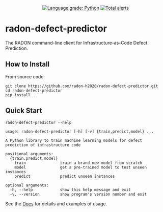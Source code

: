 
<p align="center">
<a href="https://lgtm.com/projects/g/radon-h2020/radon-defect-predictor/context:python"><img alt="Language grade: Python" src="https://img.shields.io/lgtm/grade/python/g/radon-h2020/radon-defect-predictor.svg?logo=lgtm&logoWidth=18"></a>
<a href="https://lgtm.com/projects/g/radon-h2020/radon-defect-predictor/context:python"><img alt="Total alerts" src="https://img.shields.io/lgtm/alerts/g/radon-h2020/radon-defect-predictor.svg?logo=lgtm&logoWidth=18"></a>
</p>


# radon-defect-predictor
The RADON command-line client for Infrastructure-as-Code Defect Prediction.


## How to Install

From source code:
```
git clone https://github.com/radon-h2020/radon-defect-predictor.git
cd radon-defect-predictor
pip install .
```

## Quick Start

```radon-defect-predictor --help```

```prompt
usage: radon-defect-predictor [-h] [-v] {train,predict,model} ...

A Python library to train machine learning models for defect prediction of infrastructure code

positional arguments:
  {train,predict,model}
    train               train a brand new model from scratch
    model               get a pre-trained model to test unseen instances
    predict             predict unseen instances

optional arguments:
  -h, --help            show this help message and exit
  -v, --version         show program's version number and exit
```

See the [Docs](https://radon-h2020.github.io/radon-defect-predictor/) for details and examples of usage.